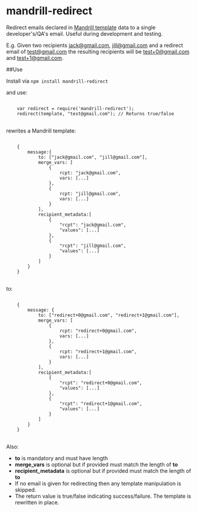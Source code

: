 mandrill-redirect
=================

Redirect emails declared in [Mandrill template](https://mandrillapp.com/api/docs/messages.JSON.html#method=send-template) data to a single developer's/QA's email. Useful during development and testing.

E.g. Given two recipients jack@gmail.com, jill@gmail.com and a redirect email of test@gmail.com
the resulting recipients will be test+0@gmail.com and test+1@gmail.com.


##Use

Install via <code>npm install mandrill-redirect</code>

and use:

<pre>
<code>
    var redirect = require('mandrill-redirect');
    redirect(template, "test@gmail.com"); // Returns true/false
</code>
</pre>

rewrites a Mandrill template:

<pre>
<code>
    {
        message:{
            to: ["jack@gmail.com", "jill@gmail.com"],
            merge_vars: [
                {
                    rcpt: "jack@gmail.com",
                    vars: [...]
                },
                {
                    rcpt: "jill@gmail.com",
                    vars: [...]
                }
            ],
            recipient_metadata:[
                {
                    "rcpt": "jack@gmail.com",
                    "values": [...]
                },
                {
                    "rcpt": "jill@gmail.com",
                    "values": [...]
                }
            ]
        }
    }
</code>
</pre>


to:

<pre>
<code>
    {
        message: {
            to: ["redirect+0@gmail.com", "redirect+1@gmail.com"],
            merge_vars: [
                {
                    rcpt: "redirect+0@gmail.com",
                    vars: [...]
                },
                {
                    rcpt: "redirect+1@gmail.com",
                    vars: [...]
                }
            ],
            recipient_metadata:[
                {
                    "rcpt": "redirect+0@gmail.com",
                    "values": [...]
                },
                {
                    "rcpt": "redirect+1@gmail.com",
                    "values": [...]
                }
            ]
        }
    }
</code>
</pre>


Also:

* **to** is mandatory and must have length
* **merge_vars** is optional but if provided must match the length of **to**
* **recipient_metadata** is optional but if provided must match the length of **to**
* If no email is given for redirecting then any template manipulation is skipped.
* The return value is true/false indicating success/failure. The template is rewritten in place.